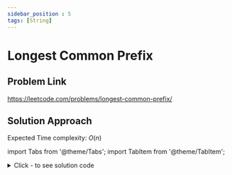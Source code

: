 ```yaml
---
sidebar_position : 5
tags: [String]
---
```


# Longest Common Prefix

## Problem Link
https://leetcode.com/problems/longest-common-prefix/

## Solution Approach

Expected Time complexity: $O(n)$

import Tabs from '@theme/Tabs';
import TabItem from '@theme/TabItem';

<details><summary>Click - to see solution code</summary>

<Tabs>
<TabItem value="cpp" label="C++">

```cpp
class Solution {
   public:
    string longestCommonPrefix(vector<string>& strs) {
        int n = strs.size();
        string s = strs[0];
        int j = s.length() - 1;
        for (int i = 1; i < n; i++) {
            for (int k = 0; k <= j; k++) {
                if (strs[i][k] != s[k]) {
                    j = k - 1;
                    break;
                }
            }
        }
        if (j < 0) return "";
        return string(s.begin(), s.begin() + j + 1);
    }
};
```
</TabItem>
</Tabs>

</details>
